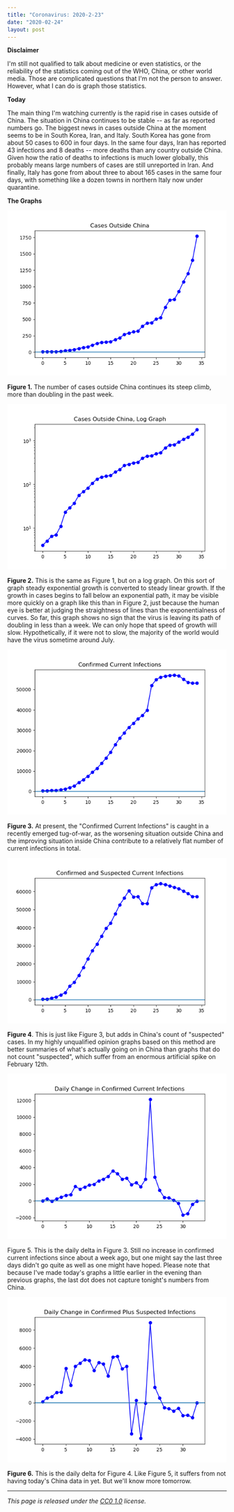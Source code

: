 ```yaml
---
title: "Coronavirus: 2020-2-23"
date: "2020-02-24"
layout: post
---
```


**Disclaimer**

I'm still not qualified to talk about medicine or even statistics, or the
reliability of the statistics coming out of the WHO, China, or other world
media. Those are complicated questions that I'm not the person to answer.
However, what I can do is graph those statistics.

**Today**

The main thing I'm watching currently is the rapid rise in cases outside of
China. The situation in China continues to be stable -- as far as reported
numbers go. The biggest news in cases outside China at the moment seems to be
in South Korea, Iran, and Italy. South Korea has gone from about 50 cases to
600 in four days. In the same four days, Iran has reported 43 infections and 8
deaths -- more deaths than any country outside China. Given how the ratio of
deaths to infections is much lower globally, this probably means large numbers
of cases are still unreported in Iran. And finally, Italy has gone from about
three to about 165 cases in the same four days, with something like a dozen
towns in northern Italy now under quarantine.

**The Graphs**

![](../../i/0v.png)

**Figure 1.** The number of cases outside China continues its steep climb, more
than doubling in the past week.

![](../../i/0w.png)

**Figure 2.** This is the same as Figure 1, but on a log graph. On this sort of
graph steady exponential growth is converted to steady linear growth. If the
growth in cases begins to fall below an exponential path, it may be visible
more quickly on a graph like this than in Figure 2, just because the human eye
is better at judging the straightness of lines than the exponentialness of
curves. So far, this graph shows no sign that the virus is leaving its path of
doubling in less than a week. We can only hope that speed of growth will slow.
Hypothetically, if it were not to slow, the majority of the world would have
the virus sometime around July.

![](../../i/0x.png)

**Figure 3.** At present, the "Confirmed Current Infections" is caught in a
recently emerged tug-of-war, as the worsening situation outside China and the
improving situation inside China contribute to a relatively flat number of
current infections in total.

![](../../i/0y.png)

**Figure 4**. This is just like Figure 3, but adds in China's count of
"suspected" cases. In my highly unqualified opinion graphs based on this method
are better summaries of what's actually going on in China than graphs that do
not count "suspected", which suffer from an enormous artificial spike on
February 12th.

![](../../i/0z.png)

Figure 5. This is the daily delta in Figure 3. Still no increase in confirmed
current infections since about a week ago, but one might say the last three
days didn't go quite as well as one might have hoped. Please note that because
I've made today's graphs a little earlier in the evening than previous graphs,
the last dot does not capture tonight's numbers from China.

![](../../i/1a.png)

**Figure 6.** This is the daily delta for Figure 4. Like Figure 5, it suffers
from not having today's China data in yet. But we'll know more tomorrow.

---

_This page is released under the [CC0
1.0](https://creativecommons.org/publicdomain/zero/1.0/) license._


